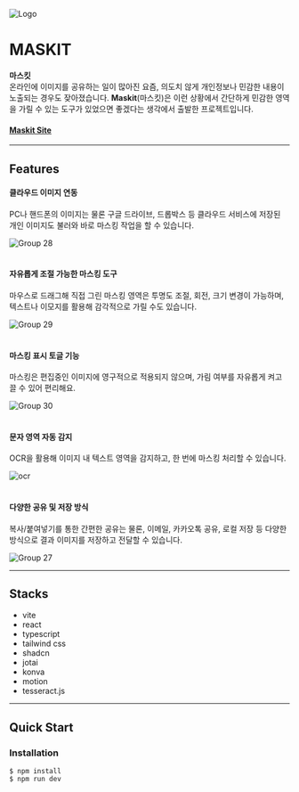 ![Logo](https://github.com/user-attachments/assets/7e0e8835-2e99-47e1-b26e-590edf2ad315)

# MASKIT


**마스킷**   
온라인에 이미지를 공유하는 일이 많아진 요즘, 의도치 않게 개인정보나 민감한 내용이 노출되는 경우도 잦아졌습니다. **Maskit**(마스킷)은 이런 상황에서 간단하게 민감한 영역을 가릴 수 있는 도구가 있었으면 좋겠다는 생각에서 출발한 프로젝트입니다.

<h4>
  <a href="https://maskit.kr/">Maskit Site</a>
</h4>   

---
## Features


#### 클라우드 이미지 연동
PC나 핸드폰의 이미지는 물론 구글 드라이브, 드롭박스 등 클라우드 서비스에 저장된 개인 이미지도 불러와 바로 마스킹 작업을 할 수 있습니다.  

![Group 28](https://github.com/user-attachments/assets/f1cd2a2d-32f0-4603-929e-d8962b279bf1)
<br><br>

#### 자유롭게 조절 가능한 마스킹 도구
마우스로 드래그해 직접 그린 마스킹 영역은 투명도 조절, 회전, 크기 변경이 가능하며, 텍스트나 이모지를 활용해 감각적으로 가릴 수도 있습니다.

![Group 29](https://github.com/user-attachments/assets/d88e688d-8f6a-43b2-b884-8ec624e36e20)
<br><br>

#### 마스킹 표시 토글 기능
마스킹은 편집중인 이미지에 영구적으로 적용되지 않으며, 가림 여부를 자유롭게 켜고 끌 수 있어 편리해요.

![Group 30](https://github.com/user-attachments/assets/f475c3ae-ae43-4d33-b1ac-0880ffa2683f)
<br><br>

#### 문자 영역 자동 감지
OCR을 활용해 이미지 내 텍스트 영역을 감지하고, 한 번에 마스킹 처리할 수 있습니다.

![ocr](https://github.com/user-attachments/assets/60cfd6b2-15a8-4dd1-89ff-1ce600948d92)
<br><br>

#### 다양한 공유 및 저장 방식
복사/붙여넣기를 통한 간편한 공유는 물론, 이메일, 카카오톡 공유, 로컬 저장 등 다양한 방식으로 결과 이미지를 저장하고 전달할 수 있습니다.

![Group 27](https://github.com/user-attachments/assets/f1bf067c-edbe-40e6-bd10-8fed2581c9b5)

---
## Stacks

- vite
- react
- typescript
- tailwind css
- shadcn 
- jotai
- konva
- motion
- tesseract.js

---
## Quick Start

### Installation
```
$ npm install
$ npm run dev
```

